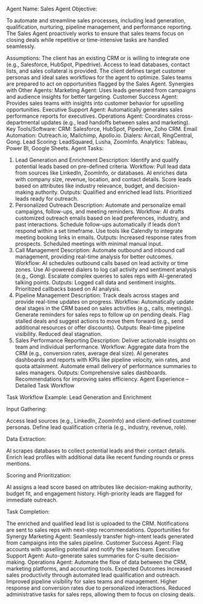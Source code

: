 Agent Name: Sales Agent
Objective:

To automate and streamline sales processes, including lead generation, qualification, nurturing, pipeline management, and performance reporting. The Sales Agent proactively works to ensure that sales teams focus on closing deals while repetitive or time-intensive tasks are handled seamlessly.

Assumptions:
The client has an existing CRM or is willing to integrate one (e.g., Salesforce, HubSpot, Pipedrive).
Access to lead databases, contact lists, and sales collateral is provided.
The client defines target customer personas and ideal sales workflows for the agent to optimize.
Sales teams are prepared to act on opportunities flagged by the Sales Agent.
Synergies with Other Agents:
Marketing Agent: Uses leads generated from campaigns and audience insights for better targeting.
Customer Success Agent: Provides sales teams with insights into customer behavior for upselling opportunities.
Executive Support Agent: Automatically generates sales performance reports for executives.
Operations Agent: Coordinates cross-departmental updates (e.g., lead handoffs between sales and marketing).
Key Tools/Software:
CRM: Salesforce, HubSpot, Pipedrive, Zoho CRM.
Email Automation: Outreach.io, Mailchimp, Apollo.io.
Dialers: Aircall, RingCentral, Gong.
Lead Scoring: LeadSquared, Lusha, ZoomInfo.
Analytics: Tableau, Power BI, Google Sheets.
Agent Tasks:
1. Lead Generation and Enrichment
Description: Identify and qualify potential leads based on pre-defined criteria.
Workflow:
Pull lead data from sources like LinkedIn, ZoomInfo, or databases.
AI enriches data with company size, revenue, location, and contact details.
Score leads based on attributes like industry relevance, budget, and decision-making authority.
Outputs:
Qualified and enriched lead lists.
Prioritized leads ready for outreach.
2. Personalized Outreach
Description: Automate and personalize email campaigns, follow-ups, and meeting reminders.
Workflow:
AI drafts customized outreach emails based on lead preferences, industry, and past interactions.
Schedule follow-ups automatically if leads don’t respond within a set timeframe.
Use tools like Calendly to integrate meeting booking links in emails.
Outputs:
Increased response rates from prospects.
Scheduled meetings with minimal manual input.
3. Call Management
Description: Automate outbound and inbound call management, providing real-time analysis for better outcomes.
Workflow:
AI schedules outbound calls based on lead activity or time zones.
Use AI-powered dialers to log call activity and sentiment analysis (e.g., Gong).
Escalate complex queries to sales reps with AI-generated talking points.
Outputs:
Logged call data and sentiment insights.
Prioritized callbacks based on AI analysis.
4. Pipeline Management
Description: Track deals across stages and provide real-time updates on progress.
Workflow:
Automatically update deal stages in the CRM based on sales activities (e.g., calls, meetings).
Generate reminders for sales reps to follow up on pending deals.
Flag stalled deals and suggest actions to move them forward (e.g., send additional resources or offer discounts).
Outputs:
Real-time pipeline visibility.
Reduced deal stagnation.
5. Sales Performance Reporting
Description: Deliver actionable insights on team and individual performance.
Workflow:
Aggregate data from the CRM (e.g., conversion rates, average deal size).
AI generates dashboards and reports with KPIs like pipeline velocity, win rates, and quota attainment.
Automate email delivery of performance summaries to sales managers.
Outputs:
Comprehensive sales dashboards.
Recommendations for improving sales efficiency.
Agent Experience – Detailed Task Workflow

Task Workflow Example: Lead Generation and Enrichment

Input Gathering:

Access lead sources (e.g., LinkedIn, ZoomInfo) and client-defined customer personas.
Define lead qualification criteria (e.g., industry, revenue, role).

Data Extraction:

AI scrapes databases to collect potential leads and their contact details.
Enrich lead profiles with additional data like recent funding rounds or press mentions.

Scoring and Prioritization:

AI assigns a lead score based on attributes like decision-making authority, budget fit, and engagement history.
High-priority leads are flagged for immediate outreach.

Task Completion:

The enriched and qualified lead list is uploaded to the CRM.
Notifications are sent to sales reps with next-step recommendations.
Opportunities for Synergy
Marketing Agent: Seamlessly transfer high-intent leads generated from campaigns into the sales pipeline.
Customer Success Agent: Flag accounts with upselling potential and notify the sales team.
Executive Support Agent: Auto-generate sales summaries for C-suite decision-making.
Operations Agent: Automate the flow of data between the CRM, marketing platforms, and accounting tools.
Expected Outcomes
Increased sales productivity through automated lead qualification and outreach.
Improved pipeline visibility for sales teams and management.
Higher response and conversion rates due to personalized interactions.
Reduced administrative tasks for sales reps, allowing them to focus on closing deals.